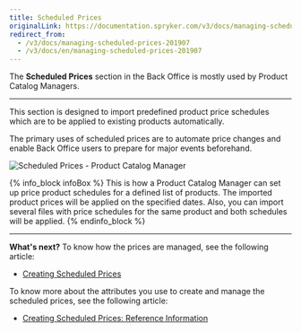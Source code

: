 ```yaml
---
title: Scheduled Prices
originalLink: https://documentation.spryker.com/v3/docs/managing-scheduled-prices-201907
redirect_from:
  - /v3/docs/managing-scheduled-prices-201907
  - /v3/docs/en/managing-scheduled-prices-201907
---
```


The **Scheduled Prices** section in the Back Office is mostly used by Product Catalog Managers.
***
This section is designed to import predefined product price schedules which are to be applied to existing products automatically.

The primary uses of scheduled prices are to automate price changes and enable Back Office users to prepare for major events beforehand.

![Scheduled Prices - Product Catalog Manager](https://spryker.s3.eu-central-1.amazonaws.com/docs/User+Guides/Back+Office+User+Guides/Price/Scheduled+Prices/scheduled-prices-section.png)

{% info_block infoBox %}
This is how a Product Catalog Manager can set up price product schedules for a defined list of products. The imported product prices will be applied on the specified dates. Also, you can import several files with price schedules for the same product and both schedules will be applied. 
{% endinfo_block %}
***
**What's next?**
To know how the prices are managed, see the following article:
* [Creating Scheduled Prices](/docs/scos/dev/user-guides/201907.0/back-office-user-guide/price/scheduled-prices/creating-schedu)

To know more about the attributes you use to create and manage the scheduled prices, see the following article:
* [Creating Scheduled Prices: Reference Information](/docs/scos/dev/user-guides/202001.0/back-office-user-guide/price/scheduled-prices/references/scheduled-price)
